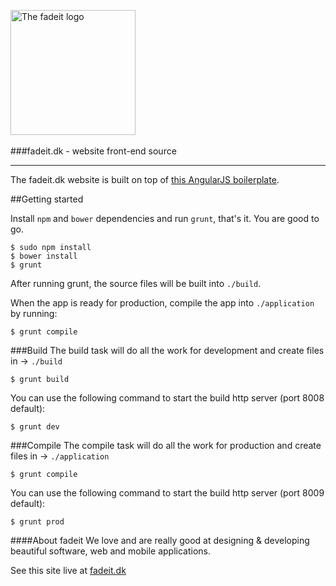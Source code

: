 <img src="http://fadeit.dk/src/assets/img/brand/fadeit_logo_full.svg" alt="The fadeit logo" style="width:200px;"/><br/><br/>
###fadeit.dk - website front-end source
<hr/>

The fadeit.dk website is built on top of [this AngularJS boilerplate](https://github.com/dandaniel/angular-boilerplate-study).

##Getting started

Install `npm` and `bower` dependencies and run `grunt`, that's it. You are good to go.

```
$ sudo npm install
$ bower install
$ grunt
```

After running grunt, the source files will be built into `./build`.

When the app is ready for production, compile the app into `./application` by running:

```
$ grunt compile
```

###Build
The build task will do all the work for development and create files in -> `./build`

```
$ grunt build
```
You can use the following command to start the build http server (port 8008 default):

```
$ grunt dev
```


###Compile
The compile task will do all the work for production and create files in -> `./application`

```
$ grunt compile
```
You can use the following command to start the build http server (port 8009 default):

```
$ grunt prod
```

####About fadeit
We love and are really good at designing &amp; developing beautiful software, web and mobile applications.

See this site live at [fadeit.dk](http://fadeit.dk/about)